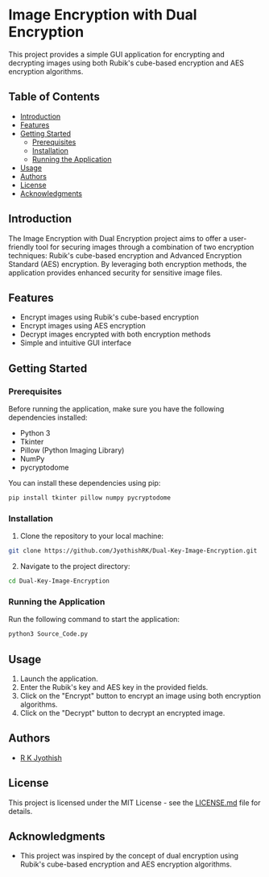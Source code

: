 # Image Encryption with Dual Encryption

This project provides a simple GUI application for encrypting and decrypting images using both Rubik's cube-based encryption and AES encryption algorithms.

## Table of Contents

- [Introduction](#introduction)
- [Features](#features)
- [Getting Started](#getting-started)
  - [Prerequisites](#prerequisites)
  - [Installation](#installation)
  - [Running the Application](#running-the-application)
- [Usage](#usage)
- [Authors](#authors)
- [License](#license)
- [Acknowledgments](#acknowledgments)

## Introduction

The Image Encryption with Dual Encryption project aims to offer a user-friendly tool for securing images through a combination of two encryption techniques: Rubik's cube-based encryption and Advanced Encryption Standard (AES) encryption. By leveraging both encryption methods, the application provides enhanced security for sensitive image files.

## Features

- Encrypt images using Rubik's cube-based encryption
- Encrypt images using AES encryption
- Decrypt images encrypted with both encryption methods
- Simple and intuitive GUI interface

## Getting Started

### Prerequisites

Before running the application, make sure you have the following dependencies installed:

- Python 3
- Tkinter
- Pillow (Python Imaging Library)
- NumPy
- pycryptodome

You can install these dependencies using pip:

```bash
pip install tkinter pillow numpy pycryptodome
```

### Installation

1. Clone the repository to your local machine:

```bash
git clone https://github.com/JyothishRK/Dual-Key-Image-Encryption.git
```

2. Navigate to the project directory:

```bash
cd Dual-Key-Image-Encryption
```

### Running the Application

Run the following command to start the application:

```bash
python3 Source_Code.py
```

## Usage

1. Launch the application.
2. Enter the Rubik's key and AES key in the provided fields.
3. Click on the "Encrypt" button to encrypt an image using both encryption algorithms.
4. Click on the "Decrypt" button to decrypt an encrypted image.

## Authors

- [R K Jyothish](https://github.com/JyothishRK)

## License

This project is licensed under the MIT License - see the [LICENSE.md](LICENSE.md) file for details.

## Acknowledgments

- This project was inspired by the concept of dual encryption using Rubik's cube-based encryption and AES encryption algorithms.
